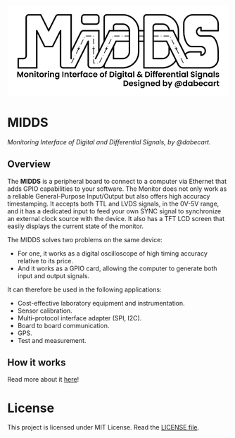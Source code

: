 <img src="media/logo/MIDDS_Logo2.png" width="800"/>

# MIDDS
*Monitoring Interface of Digital and Differential Signals, by @dabecart.*

## Overview

The **MIDDS** is a peripheral board to connect to a computer via Ethernet that adds GPIO capabilities to your software. The Monitor does not only work as a reliable General-Purpose Input/Output but also offers high accuracy timestamping. It accepts both TTL and LVDS signals, in the 0V-5V range, and it has a dedicated input to feed your own SYNC signal to synchronize an external clock source with the device. It also has a TFT LCD screen that easily displays the current state of the monitor.

The MIDDS solves two problems on the same device:

- For one, it works as a digital oscilloscope of high timing accuracy relative to its price.
- And it works as a GPIO card, allowing the computer to generate both input and output signals.

It can therefore be used in the following applications:

- Cost-effective laboratory equipment and instrumentation.
- Sensor calibration.
- Multi-protocol interface adapter (SPI, I2C).
- Board to board communication.
- GPS.
- Test and measurement.

## How it works
Read more about it [here](docs\README.md)!

# License
This project is licensed under MIT License. Read the [LICENSE file](LICENSE).